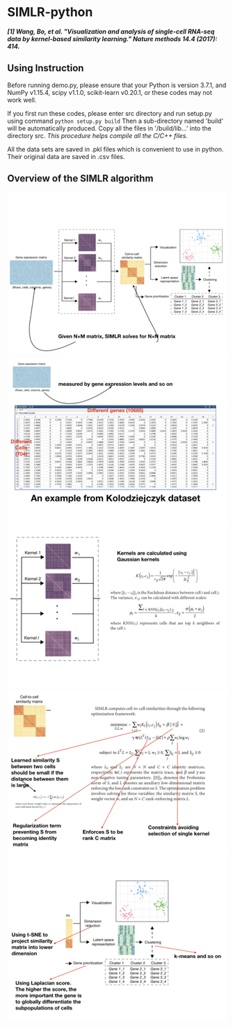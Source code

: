 # SIMLR-python
***[1] Wang, Bo, et al. "Visualization and analysis of single-cell RNA-seq data by kernel-based similarity learning." Nature methods 14.4 (2017): 414.***
## Using Instruction
Before running demo.py, please ensure that your Python is version 3.7.1, and NumPy v1.15.4, scipy v1.1.0, scikit-learn v0.20.1, or these codes may not work well.

If you first run these codes, please enter src directory and run setup.py using command
`python setup.py build`
Then a sub-directory named 'build' will be automatically produced. Copy all the files in '/build/lib...' into the directory src. *This procedure helps compile all the C/C++ files.*

All the data sets are saved in .pkl files which is convenient to use in python. Their original data are saved in .csv files.

## Overview of the SIMLR algorithm
![](https://github.com/5966466/SIMLR-python/blob/master/SIMLR-pic/SIMLR-pic.001.jpeg "001")
![](https://github.com/5966466/SIMLR-python/blob/master/SIMLR-pic/SIMLR-pic.002.jpeg "002")
![](https://github.com/5966466/SIMLR-python/blob/master/SIMLR-pic/SIMLR-pic.003.jpeg "003")
![](https://github.com/5966466/SIMLR-python/blob/master/SIMLR-pic/SIMLR-pic.004.jpeg "004")
![](https://github.com/5966466/SIMLR-python/blob/master/SIMLR-pic/SIMLR-pic.005.jpeg "005")
